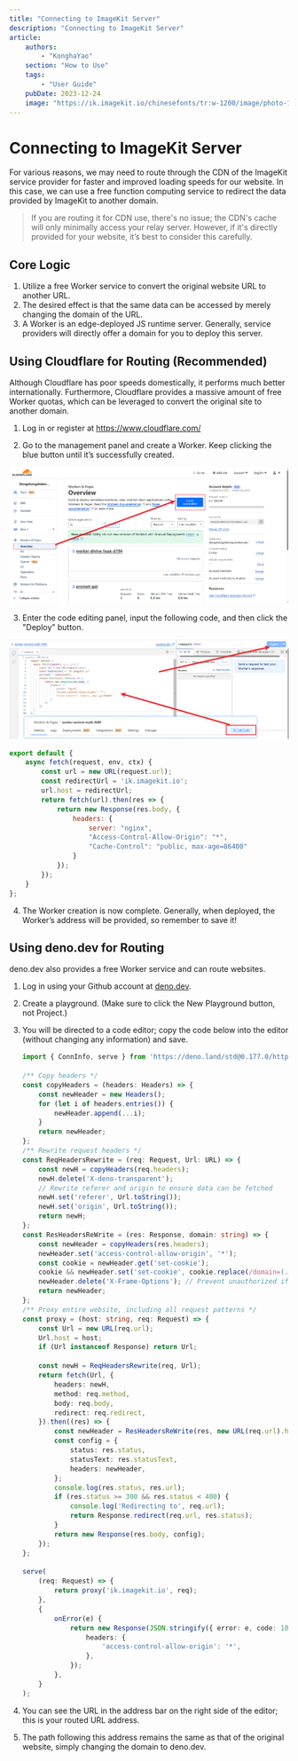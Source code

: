 ```yaml
---
title: "Connecting to ImageKit Server"
description: "Connecting to ImageKit Server"
article:
    authors:
        - "KonghaYao"
    section: "How to Use"
    tags:
        - "User Guide"
    pubDate: 2023-12-24
    image: "https://ik.imagekit.io/chinesefonts/tr:w-1200/image/photo-1508804185872-d7badad00f7d.jfif"
---
```


# Connecting to ImageKit Server

For various reasons, we may need to route through the CDN of the ImageKit service provider for faster and improved loading speeds for our website. In this case, we can use a free function computing service to redirect the data provided by ImageKit to another domain.

> If you are routing it for CDN use, there's no issue; the CDN's cache will only minimally access your relay server. However, if it's directly provided for your website, it’s best to consider this carefully.

## Core Logic

1. Utilize a free Worker service to convert the original website URL to another URL.
2. The desired effect is that the same data can be accessed by merely changing the domain of the URL.
3. A Worker is an edge-deployed JS runtime server. Generally, service providers will directly offer a domain for you to deploy this server.

## Using Cloudflare for Routing (Recommended)

Although Cloudflare has poor speeds domestically, it performs much better internationally. Furthermore, Cloudflare provides a massive amount of free Worker quotas, which can be leveraged to convert the original site to another domain.

1. Log in or register at <https://www.cloudflare.com/>

2. Go to the management panel and create a Worker. Keep clicking the blue button until it’s successfully created.

![cloudflare_create_worker](../../../../assets/cloudflare_create_worker.png)

3. Enter the code editing panel, input the following code, and then click the "Deploy" button.

![Alt text](../../../../assets/cloudflare_playground_deploy.png)

```js
export default {
    async fetch(request, env, ctx) {
        const url = new URL(request.url);
        const redirectUrl = 'ik.imagekit.io';
        url.host = redirectUrl;
        return fetch(url).then(res => {
            return new Response(res.body, {
                headers: {
                    server: "nginx",
                    "Access-Control-Allow-Origin": "*",
                    "Cache-Control": "public, max-age=86400"
                }
            });
        });
    }
};
```

4. The Worker creation is now complete. Generally, when deployed, the Worker’s address will be provided, so remember to save it!

## Using deno.dev for Routing

deno.dev also provides a free Worker service and can route websites.

1. Log in using your Github account at [deno.dev](https://deno.dev).

2. Create a playground. (Make sure to click the New Playground button, not Project.)

3. You will be directed to a code editor; copy the code below into the editor (without changing any information) and save.

   ```ts
   import { ConnInfo, serve } from 'https://deno.land/std@0.177.0/http/server.ts';

   /** Copy headers */
   const copyHeaders = (headers: Headers) => {
       const newHeader = new Headers();
       for (let i of headers.entries()) {
           newHeader.append(...i);
       }
       return newHeader;
   };
   /** Rewrite request headers */
   const ReqHeadersRewrite = (req: Request, Url: URL) => {
       const newH = copyHeaders(req.headers);
       newH.delete('X-deno-transparent');
       // Rewrite referer and origin to ensure data can be fetched
       newH.set('referer', Url.toString());
       newH.set('origin', Url.toString());
       return newH;
   };
   const ResHeadersReWrite = (res: Response, domain: string) => {
       const newHeader = copyHeaders(res.headers);
       newHeader.set('access-control-allow-origin', '*');
       const cookie = newHeader.get('set-cookie');
       cookie && newHeader.set('set-cookie', cookie.replace(/domain=(.+?);/, `domain=${domain};`));
       newHeader.delete('X-Frame-Options'); // Prevent unauthorized iframe nesting
       return newHeader;
   };
   /** Proxy entire website, including all request patterns */
   const proxy = (host: string, req: Request) => {
       const Url = new URL(req.url);
       Url.host = host;
       if (Url instanceof Response) return Url;

       const newH = ReqHeadersRewrite(req, Url);
       return fetch(Url, {
           headers: newH,
           method: req.method,
           body: req.body,
           redirect: req.redirect,
       }).then((res) => {
           const newHeader = ResHeadersReWrite(res, new URL(req.url).host);
           const config = {
               status: res.status,
               statusText: res.statusText,
               headers: newHeader,
           };
           console.log(res.status, res.url);
           if (res.status >= 300 && res.status < 400) {
               console.log('Redirecting to', req.url);
               return Response.redirect(req.url, res.status);
           }
           return new Response(res.body, config);
       });
   };

   serve(
       (req: Request) => {
           return proxy('ik.imagekit.io', req);
       },
       {
           onError(e) {
               return new Response(JSON.stringify({ error: e, code: 101 }), {
                   headers: {
                       'access-control-allow-origin': '*',
                   },
               });
           },
       }
   );
   ```

4. You can see the URL in the address bar on the right side of the editor; this is your routed URL address.

5. The path following this address remains the same as that of the original website, simply changing the domain to deno.dev.

